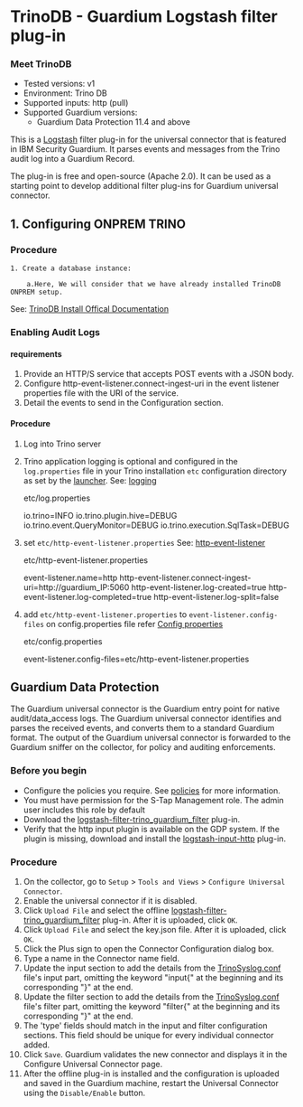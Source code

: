 # TrinoDB - Guardium Logstash filter plug-in

### Meet TrinoDB

* Tested versions: v1
* Environment: Trino DB
* Supported inputs: http (pull)
* Supported Guardium versions:
    * Guardium Data Protection 11.4 and above

This is a [Logstash](https://github.com/elastic/logstash) filter plug-in for the universal connector that is featured in
IBM Security Guardium. It parses events and messages from the Trino audit log into a Guardium Record.

The plug-in is free and open-source (Apache 2.0). It can be used as a starting point to develop additional filter
plug-ins for Guardium universal connector.

## 1. Configuring ONPREM TRINO

### Procedure

	1. Create a database instance:

		a.Here, We will consider that we have already installed TrinoDB ONPREM setup. 

See: [TrinoDB Install Offical Documentation](https://trino.io/docs/current/installation/deployment.html)

### Enabling Audit Logs

#### requirements

1. Provide an HTTP/S service that accepts POST events with a JSON body.
2. Configure http-event-listener.connect-ingest-uri in the event listener properties file with the URI of the service.
3. Detail the events to send in the Configuration section.

#### Procedure

1. Log into Trino server
2. Trino application logging is optional and configured in the `log.properties` file in your Trino installation `etc`
   configuration directory as set by
   the [launcher](https://trino.io/docs/current/installation/deployment.html#running-trino).
   See: [logging](https://trino.io/docs/current/admin/logging.html)

   etc/log.properties

   io.trino=INFO
   io.trino.plugin.hive=DEBUG
   io.trino.event.QueryMonitor=DEBUG
   io.trino.execution.SqlTask=DEBUG

2. set `etc/http-event-listener.properties`
   See: [http-event-listener](https://trino.io/docs/current/admin/event-listeners-http.html)

   etc/http-event-listener.properties

   event-listener.name=http
   http-event-listener.connect-ingest-uri=http://guardium_IP:5060
   http-event-listener.log-created=true
   http-event-listener.log-completed=true
   http-event-listener.log-split=false

2. add `etc/http-event-listener.properties` to `event-listener.config-files` on config.properties file
   refer [Config properties](https://trino.io/docs/current/installation/deployment.html#config-properties)

   etc/config.properties

   event-listener.config-files=etc/http-event-listener.properties

## Guardium Data Protection

The Guardium universal connector is the Guardium entry point for native audit/data_access logs. The Guardium universal
connector identifies and parses the received events, and converts them to a standard Guardium format. The output of the
Guardium universal connector is forwarded to the Guardium sniffer on the collector, for policy and auditing
enforcements.

### Before you begin

* Configure the policies you require. See [policies](/docs/#policies) for more information.
* You must have permission for the S-Tap Management role. The admin user includes this role by default
* Download
  the [logstash-filter-trino_guardium_filter](../../filter-plugin/logstash-filter-trino-guardium/logstash-filter-trino_guardium_filter.zip)
  plug-in.
* Verify that the http input plugin is available on the GDP system. If the plugin is missing, download and install
  the  [logstash-input-http](../../input-plugin/logstash-input-http/logstash-input-http_guardium_filter.zip)
  plug-in.

### Procedure

1. On the collector, go to ```Setup``` > ```Tools and Views``` > ```Configure Universal Connector```.
2. Enable the universal connector if it is disabled.
3. Click ```Upload File``` and select the
   offline  [logstash-filter-trino_guardium_filter](../../filter-plugin/logstash-filter-trino-guardium/logstash-filter-trino_guardium_filter.zip)
   plug-in. After it is uploaded, click ```OK```.
4. Click ```Upload File``` and select the key.json file. After it is uploaded, click ```OK```.
5. Click the Plus sign to open the Connector Configuration dialog box.
6. Type a name in the Connector name field.
7. Update the input section to add the details from the [TrinoSyslog.conf](../../filter-plugin/logstash-filter-trino-guardium/TrinoOverSyslogPackage/TrinoSyslog.conf)
   file's input part, omitting the keyword "input{" at the beginning and its corresponding "}" at the end.
8. Update the filter section to add the details from the [TrinoSyslog.conf](../../filter-plugin/logstash-filter-trino-guardium/TrinoOverSyslogPackage/TrinoSyslog.conf)
   file's filter part, omitting the keyword "filter{" at the beginning and its corresponding "}" at the end.
9. The 'type' fields should match in the input and filter configuration sections. This field should be unique for every
   individual connector added.
10. Click ```Save```. Guardium validates the new connector and displays it in the Configure Universal Connector page.
11. After the offline plug-in is installed and the configuration is uploaded and saved in the Guardium machine, restart
    the Universal Connector using the ```Disable/Enable``` button.

